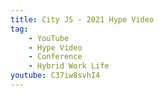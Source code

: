 ```yaml
---
title: City JS - 2021 Hype Video
tag:
    - YouTube
    - Hype Video
    - Conference
    - Hybrid Work Life
youtube: C37iw8svhI4
---
```


